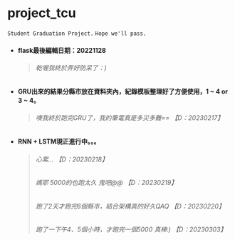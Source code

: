 # project_tcu
`Student Graduation Project.` `Hope we'll pass.` 

- #### flask最後編輯日期：20221128  
  >###### 乾喔我終於弄好防呆了：)  

- #### GRU出來的結果分縣市放在資料夾內，紀錄模板整理好了方便使用，1 ~ 4 or 3 ~ 4。  
  >###### 噢我終於跑完GRU了，我的筆電真是多災多難== 【D：20230217】  

- #### RNN + LSTM現正進行中。。。  
  >###### 心累... 【D：20230218】  
  >###### 媽耶 5000的也跑太久 鬼吧@@ 【D：20230219】  
  >###### 跑了2天才跑完6個縣市，結合架構真的好久QAQ 【D：20230220】  
  >###### 跑了一下午4、5個小時，才跑完一個5000 真棒:) 【D：20230303】 
 

